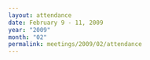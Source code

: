 ```yaml
---
layout: attendance
date: February 9 - 11, 2009
year: "2009"
month: "02"
permalink: meetings/2009/02/attendance
---
```

